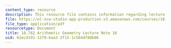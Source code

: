 ```yaml
---
content_type: resource
description: This resource file contains information regarding lecture 16.
file: https://ol-ocw-studio-app-production.s3.amazonaws.com/courses/18-782-introduction-to-arithmetic-geometry-fall-2013/62ecd19112f0baa33f151c5644f80b06_MIT18_782F13_lec16.pdf
file_type: application/pdf
resourcetype: Document
title: 18.782 Arithmetic Geometry Lecture Note 16
uid: 62ecd191-12f0-baa3-3f15-1c5644f80b06
---
```

